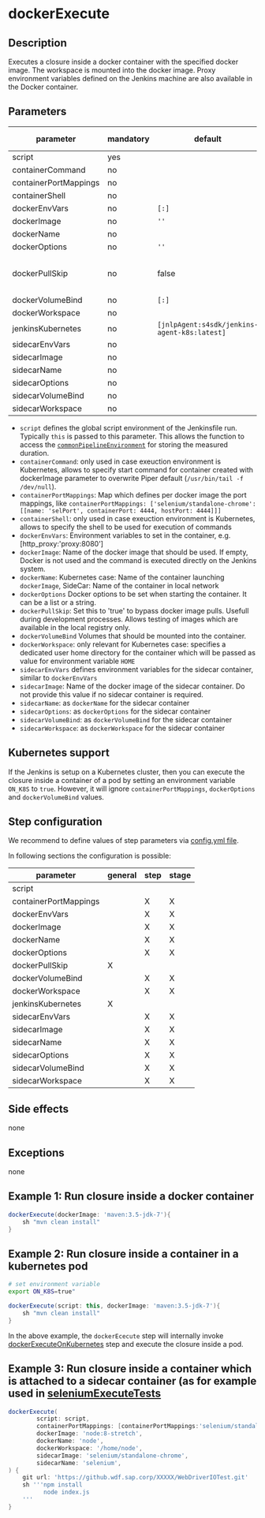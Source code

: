 # dockerExecute

## Description

Executes a closure inside a docker container with the specified docker image.
The workspace is mounted into the docker image.
Proxy environment variables defined on the Jenkins machine are also available in the Docker container.

## Parameters
| parameter | mandatory | default | possible values |
| ----------|-----------|---------|-----------------|
|script|yes|||
|containerCommand|no|||
|containerPortMappings|no|||
|containerShell|no|||
|dockerEnvVars|no|`[:]`||
|dockerImage|no|`''`||
|dockerName|no|||
|dockerOptions|no|`''`||
|dockerPullSkip|no|false|boolean value: `true`, `false` |
|dockerVolumeBind|no|`[:]`||
|dockerWorkspace|no|||
|jenkinsKubernetes|no|`[jnlpAgent:s4sdk/jenkins-agent-k8s:latest]`||
|sidecarEnvVars|no|||
|sidecarImage|no|||
|sidecarName|no|||
|sidecarOptions|no|||
|sidecarVolumeBind|no|||
|sidecarWorkspace|no|||

* `script` defines the global script environment of the Jenkinsfile run. Typically `this` is passed to this parameter. This allows the function to access the [`commonPipelineEnvironment`](commonPipelineEnvironment.md) for storing the measured duration.
* `containerCommand`: only used in case exeuction environment is Kubernetes, allows to specify start command for container created with dockerImage parameter to overwrite Piper default (`/usr/bin/tail -f /dev/null`).
* `containerPortMappings`: Map which defines per docker image the port mappings, like `containerPortMappings: ['selenium/standalone-chrome': [[name: 'selPort', containerPort: 4444, hostPort: 4444]]]`
* `containerShell`: only used in case exeuction environment is Kubernetes, allows to specify the shell to be used for execution of commands
* `dockerEnvVars`: Environment variables to set in the container, e.g. [http_proxy:'proxy:8080']
* `dockerImage`: Name of the docker image that should be used. If empty, Docker is not used and the command is executed directly on the Jenkins system.
* `dockerName`: Kubernetes case: Name of the container launching `dockerImage`, SideCar: Name of the container in local network
* `dockerOptions` Docker options to be set when starting the container. It can be a list or a string.
* `dockerPullSkip`: Set this to 'true' to bypass docker image pulls. Usefull during development processes. Allows testing of images which are available in the local registry only.
* `dockerVolumeBind` Volumes that should be mounted into the container.
* `dockerWorkspace`: only relevant for Kubernetes case: specifies a dedicated user home directory for the container which will be passed as value for environment variable `HOME`
* `sidecarEnvVars` defines environment variables for the sidecar container, similar to `dockerEnvVars`
* `sidecarImage`: Name of the docker image of the sidecar container. Do not provide this value if no sidecar container is required.
* `sidecarName`: as `dockerName` for the sidecar container
* `sidecarOptions`: as `dockerOptions` for the sidecar container
* `sidecarVolumeBind`: as `dockerVolumeBind` for the sidecar container
* `sidecarWorkspace`: as `dockerWorkspace` for the sidecar container

## Kubernetes support

If the Jenkins is setup on a Kubernetes cluster, then you can execute the closure inside a container of a pod by setting an environment variable `ON_K8S` to `true`. However, it will ignore `containerPortMappings`, `dockerOptions` and `dockerVolumeBind` values.

## Step configuration

We recommend to define values of step parameters via [config.yml file](../configuration.md).

In following sections the configuration is possible:

| parameter | general | step | stage |
| ----------|-----------|---------|-----------------|
|script||||
|containerPortMappings||X|X|
|dockerEnvVars||X|X|
|dockerImage||X|X|
|dockerName||X|X|
|dockerOptions||X|X|
|dockerPullSkip|X|||
|dockerVolumeBind||X|X|
|dockerWorkspace||X|X|
|jenkinsKubernetes|X|||
|sidecarEnvVars||X|X|
|sidecarImage||X|X|
|sidecarName||X|X|
|sidecarOptions||X|X|
|sidecarVolumeBind||X|X|
|sidecarWorkspace||X|X|

## Side effects

none

## Exceptions

none

## Example 1: Run closure inside a docker container

```groovy
dockerExecute(dockerImage: 'maven:3.5-jdk-7'){
    sh "mvn clean install"
}
```

## Example 2: Run closure inside a container in a kubernetes pod

```sh
# set environment variable
export ON_K8S=true"
```

```groovy
dockerExecute(script: this, dockerImage: 'maven:3.5-jdk-7'){
    sh "mvn clean install"
}
```

In the above example, the `dockerEcecute` step will internally invoke [dockerExecuteOnKubernetes](dockerExecuteOnKubernetes.md) step and execute the closure inside a pod.

## Example 3: Run closure inside a container which is attached to a sidecar container (as for example used in [seleniumExecuteTests](seleniumExecuteTests.md)

```groovy
dockerExecute(
        script: script,
        containerPortMappings: [containerPortMappings:'selenium/standalone-chrome':[containerPort: 4444, hostPort: 4444]],
        dockerImage: 'node:8-stretch',
        dockerName: 'node',
        dockerWorkspace: '/home/node',
        sidecarImage: 'selenium/standalone-chrome',
        sidecarName: 'selenium',
) {
    git url: 'https://github.wdf.sap.corp/XXXXX/WebDriverIOTest.git'
    sh '''npm install
          node index.js
    '''
}
```
